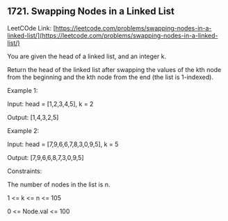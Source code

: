 ## 1721. Swapping Nodes in a Linked List


LeetCOde Link: [https://leetcode.com/problems/swapping-nodes-in-a-linked-list/](https://leetcode.com/problems/swapping-nodes-in-a-linked-list/)

You are given the head of a linked list, and an integer k.

Return the head of the linked list after swapping the values of the kth node from the beginning and the kth node from the end (the list is 1-indexed).

 

Example 1:


Input: head = [1,2,3,4,5], k = 2

Output: [1,4,3,2,5]

Example 2:

Input: head = [7,9,6,6,7,8,3,0,9,5], k = 5

Output: [7,9,6,6,8,7,3,0,9,5]
 

Constraints:

The number of nodes in the list is n.

1 <= k <= n <= 105

0 <= Node.val <= 100
